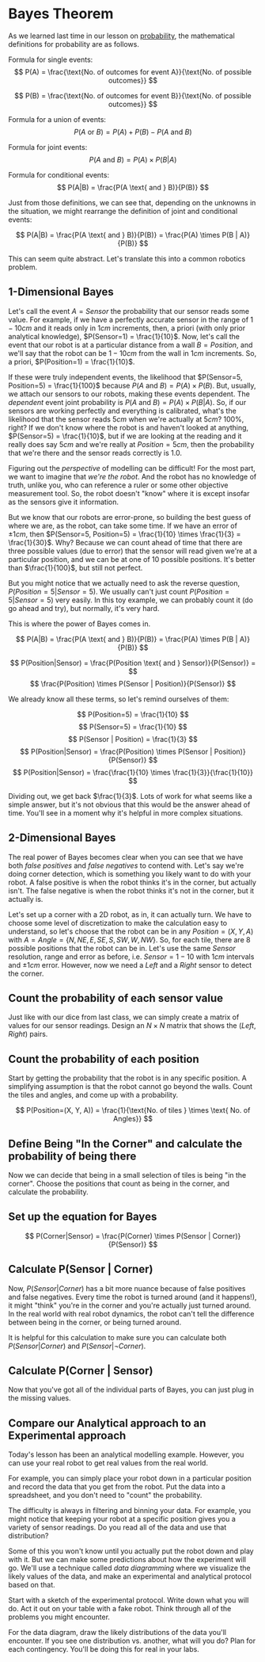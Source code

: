 # Bayes Theorem
As we learned last time in our lesson on [probability](/docs/concepts/teaching/activities/probability), the mathematical definitions for probability are as follows.

Formula for single events:
$$
P(A) = \frac{\text{No. of outcomes for event A}}{\text{No. of possible outcomes}}
$$

$$
P(B) = \frac{\text{No. of outcomes for event B}}{\text{No. of possible outcomes}}
$$


Formula for a union of events:
$$
P(A \text{ or } B) = P(A) + P(B) - P(A \text{ and } B)
$$

Formula for joint events:
$$
P(A \text{ and } B) = P(A) \times P(B | A)
$$

Formula for conditional events:
$$
P(A|B) = \frac{P(A \text{ and } B)}{P(B)}
$$

Just from those definitions, we can see that, depending on the unknowns in the situation, we might rearrange the definition of joint and conditional events:

$$
P(A|B) = \frac{P(A \text{ and } B)}{P(B)} = \frac{P(A) \times P(B | A)}{P(B)}
$$

This can seem quite abstract. Let's translate this into a common robotics problem.

## 1-Dimensional Bayes
Let's call the event $A = Sensor$ the probability that our sensor reads some value. For example, if we have a perfectly accurate sensor in the range of $1-10cm$ and it reads only in $1cm$ increments, then, a priori (with only prior analytical knowledge), $P(Sensor=1) = \frac{1}{10}$. Now, let's call the event that our robot is at a particular distance from a wall $B=Position$, and we'll say that the robot can be $1-10cm$ from the wall in $1cm$ increments. So, a priori, $P(Position=1) = \frac{1}{10}$. 

If these were truly independent events, the likelihood that $P(Sensor=5, Position=5) = \frac{1}{100}$ because $P(A \text{ and } B) = P(A) \times P(B)$. But, usually, we attach our sensors to our robots, making these events dependent. The *dependent* event joint probability is $P(A \text{ and } B) = P(A) \times P(B|A)$. So, if our sensors are working perfectly and everything is calibrated, what's the likelihood that the sensor reads $5cm$ when we're actually at $5cm$? 100%, right? If we don't know where the robot is and haven't looked at anything, $P(Sensor=5) = \frac{1}{10}$, but if we are looking at the reading and it really does say $5cm$ and we're really at $Position=5cm$, then the probability that we're there and the sensor reads correctly is $1.0$.

Figuring out the *perspective* of modelling can be difficult! For the most part, we want to imagine that *we're the robot*. And the robot has no knowledge of truth, unlike you, who can reference a ruler or some other objective measurement tool. So, the robot doesn't "know" where it is except insofar as the sensors give it information.

But we know that our robots are error-prone, so building the best guess of where we are, as the robot, can take some time. If we have an error of $\pm 1cm$, then $P(Sensor=5, Position=5) = \frac{1}{10} \times \frac{1}{3} = \frac{1}{30}$. Why? Because we can count ahead of time that there are three possible values (due to error) that the sensor will read given we're at a particular position, and we can be at one of 10 possible positions. It's better than $\frac{1}{100}$, but still not perfect.

But you might notice that we actually need to ask the reverse question, $P(Position=5|Sensor=5)$. We usually can't just count $P(Position=5|Sensor=5)$ very easily. In this toy example, we can probably count it (do go ahead and try), but normally, it's very hard. 

This is where the power of Bayes comes in.

$$
P(A|B) = \frac{P(A \text{ and } B)}{P(B)} = \frac{P(A) \times P(B | A)}{P(B)}
$$


$$
P(Position|Sensor) = \frac{P(Position \text{ and } Sensor)}{P(Sensor)} = 
$$
$$
\frac{P(Position) \times P(Sensor | Position)}{P(Sensor)}
$$

We already know all these terms, so let's remind ourselves of them:

$$
P(Position=5) = \frac{1}{10}
$$
$$
P(Sensor=5) = \frac{1}{10}
$$
$$
P(Sensor | Position) = \frac{1}{3}
$$
$$
P(Position|Sensor) = \frac{P(Position) \times P(Sensor | Position)}{P(Sensor)}
$$
$$
P(Position|Sensor) = \frac{\frac{1}{10} \times \frac{1}{3}}{\frac{1}{10}}
$$

Dividing out, we get back $\frac{1}{3}$. Lots of work for what seems like a simple answer, but it's not obvious that this would be the answer ahead of time. You'll see in a moment why it's helpful in more complex situations.

## 2-Dimensional Bayes
The real power of Bayes becomes clear when you can see that we have both *false positives* and *false negatives* to contend with. Let's say we're doing corner detection, which is something you likely want to do with your robot. A false positive is when the robot thinks it's in the corner, but actually isn't. The false negative is when the robot thinks it's not in the corner, but it actually is.

Let's set up a corner with a 2D robot, as in, it can actually turn. We have to choose some level of discretization to make the calculation easy to understand, so let's choose that the robot can be in any $Position=(X, Y, A)$ with $A=Angle=\{N, NE, E, SE, S, SW, W, NW\}$. So, for each tile, there are $8$ possible positions that the robot can be in. Let's use the same $Sensor$ resolution, range and error as before, i.e. $Sensor={1 - 10}$ with $1cm$ intervals and $\pm1cm$ error. However, now we need a $Left$ and a $Right$ sensor to detect the corner.

## Count the probability of each sensor value
Just like with our dice from last class, we can simply create a matrix of values for our sensor readings. Design an $N \times N$ matrix that shows the $(Left, Right)$ pairs.

## Count the probability of each position
Start by getting the probability that the robot is in any specific position. A simplifying assumption is that the robot cannot go beyond the walls. Count the tiles and angles, and come up with a probability.

$$
P(Position=(X, Y, A)) = \frac{1}{\text{No. of tiles } \times \text{ No. of Angles}}
$$

## Define Being "In the Corner" and calculate the probability of being there
Now we can decide that being in a small selection of tiles is being "in the corner". Choose the positions that count as being in the corner, and calculate the probability.

## Set up the equation for Bayes
$$
P(Corner|Sensor) = 
\frac{P(Corner) \times P(Sensor | Corner)}{P(Sensor)}
$$


## Calculate P(Sensor | Corner)
Now, $P(Sensor | Corner)$ has a bit more nuance because of false positives and false negatives. Every time the robot is turned around (and it happens!), it might "think" you're in the corner and you're actually just turned around. In the real world with real robot dynamics, the robot can't tell the difference between being in the corner, or being turned around. 

It is helpful for this calculation to make sure you can calculate both $P(Sensor | Corner)$ and $P(Sensor | \neg Corner)$.

## Calculate P(Corner | Sensor)
Now that you've got all of the individual parts of Bayes, you can just plug in the missing values.

## Compare our Analytical approach to an Experimental approach
Today's lesson has been an analytical modelling example. However, you can use your real robot to get real values from the real world. 

For example, you can simply place your robot down in a particular position and record the data that you get from the robot. Put the data into a spreadsheet, and you don't need to "count" the probability.

The difficulty is always in filtering and binning your data. For example, you might notice that keeping your robot at a specific position gives you a variety of sensor readings. Do you read all of the data and use that distribution? 

Some of this you won't know until you actually put the robot down and play with it. But we can make some predictions about how the experiment will go. We'll use a technique called *data diagramming* where we visualize the likely values of the data, and make an experimental and analytical protocol based on that.

Start with a sketch of the experimental protocol. Write down what you will do. Act it out on your table with a fake robot. Think through all of the problems you might encounter.

For the data diagram, draw the likely distributions of the data you'll encounter. If you see one distribution vs. another, what will you do? Plan for each contingency. You'll be doing this for real in your labs.